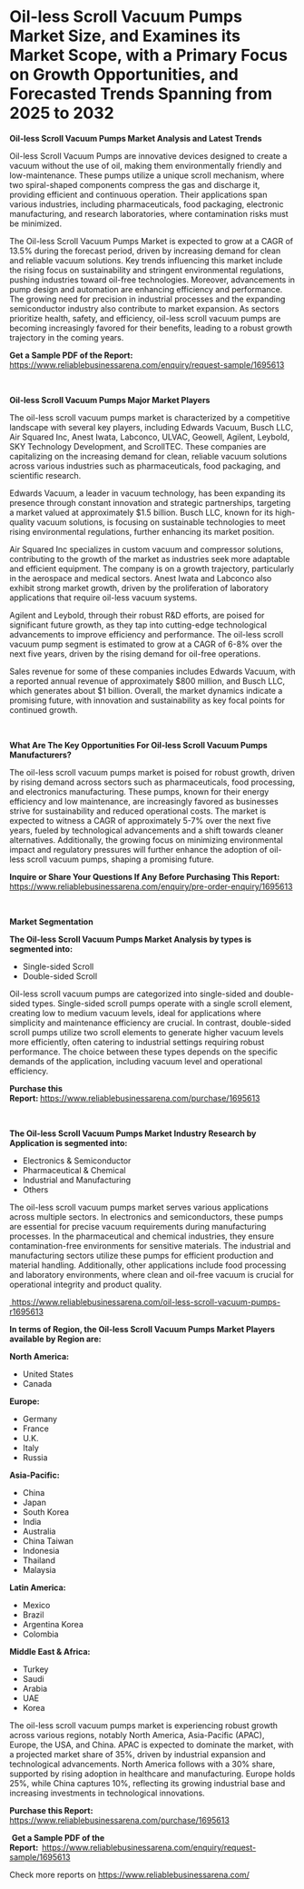 <p><h1>Oil-less Scroll Vacuum Pumps Market Size, and Examines its Market Scope, with a Primary Focus on Growth Opportunities, and Forecasted Trends Spanning from 2025 to 2032</h1></p><p><strong>Oil-less Scroll Vacuum Pumps Market Analysis and Latest Trends</strong></p>
<p><p>Oil-less Scroll Vacuum Pumps are innovative devices designed to create a vacuum without the use of oil, making them environmentally friendly and low-maintenance. These pumps utilize a unique scroll mechanism, where two spiral-shaped components compress the gas and discharge it, providing efficient and continuous operation. Their applications span various industries, including pharmaceuticals, food packaging, electronic manufacturing, and research laboratories, where contamination risks must be minimized.</p><p>The Oil-less Scroll Vacuum Pumps Market is expected to grow at a CAGR of 13.5% during the forecast period, driven by increasing demand for clean and reliable vacuum solutions. Key trends influencing this market include the rising focus on sustainability and stringent environmental regulations, pushing industries toward oil-free technologies. Moreover, advancements in pump design and automation are enhancing efficiency and performance. The growing need for precision in industrial processes and the expanding semiconductor industry also contribute to market expansion. As sectors prioritize health, safety, and efficiency, oil-less scroll vacuum pumps are becoming increasingly favored for their benefits, leading to a robust growth trajectory in the coming years.</p></p>
<p><strong>Get a Sample PDF of the Report:&nbsp;</strong> <a href="https://www.reliablebusinessarena.com/enquiry/request-sample/1695613?utm_campaign=3039&utm_medium=2&utm_source=Github&utm_content=ia&utm_term=27032025&utm_id=oil-less-scroll-vacuum-pumps">https://www.reliablebusinessarena.com/enquiry/request-sample/1695613</a></p>
<p>&nbsp;</p>
<p><strong>Oil-less Scroll Vacuum Pumps Major Market Players</strong></p>
<p><p>The oil-less scroll vacuum pumps market is characterized by a competitive landscape with several key players, including Edwards Vacuum, Busch LLC, Air Squared Inc, Anest Iwata, Labconco, ULVAC, Geowell, Agilent, Leybold, SKY Technology Development, and ScrollTEC. These companies are capitalizing on the increasing demand for clean, reliable vacuum solutions across various industries such as pharmaceuticals, food packaging, and scientific research.</p><p>Edwards Vacuum, a leader in vacuum technology, has been expanding its presence through constant innovation and strategic partnerships, targeting a market valued at approximately $1.5 billion. Busch LLC, known for its high-quality vacuum solutions, is focusing on sustainable technologies to meet rising environmental regulations, further enhancing its market position.</p><p>Air Squared Inc specializes in custom vacuum and compressor solutions, contributing to the growth of the market as industries seek more adaptable and efficient equipment. The company is on a growth trajectory, particularly in the aerospace and medical sectors. Anest Iwata and Labconco also exhibit strong market growth, driven by the proliferation of laboratory applications that require oil-less vacuum systems.</p><p>Agilent and Leybold, through their robust R&D efforts, are poised for significant future growth, as they tap into cutting-edge technological advancements to improve efficiency and performance. The oil-less scroll vacuum pump segment is estimated to grow at a CAGR of 6-8% over the next five years, driven by the rising demand for oil-free operations.</p><p>Sales revenue for some of these companies includes Edwards Vacuum, with a reported annual revenue of approximately $800 million, and Busch LLC, which generates about $1 billion. Overall, the market dynamics indicate a promising future, with innovation and sustainability as key focal points for continued growth.</p></p>
<p>&nbsp;</p>
<p><strong>What Are The Key Opportunities For Oil-less Scroll Vacuum Pumps Manufacturers?</strong></p>
<p><p>The oil-less scroll vacuum pumps market is poised for robust growth, driven by rising demand across sectors such as pharmaceuticals, food processing, and electronics manufacturing. These pumps, known for their energy efficiency and low maintenance, are increasingly favored as businesses strive for sustainability and reduced operational costs. The market is expected to witness a CAGR of approximately 5-7% over the next five years, fueled by technological advancements and a shift towards cleaner alternatives. Additionally, the growing focus on minimizing environmental impact and regulatory pressures will further enhance the adoption of oil-less scroll vacuum pumps, shaping a promising future.</p></p>
<p><strong>Inquire or Share Your Questions If Any Before Purchasing This Report:</strong> <a href="https://www.reliablebusinessarena.com/enquiry/pre-order-enquiry/1695613?utm_campaign=3039&utm_medium=2&utm_source=Github&utm_content=ia&utm_term=27032025&utm_id=oil-less-scroll-vacuum-pumps">https://www.reliablebusinessarena.com/enquiry/pre-order-enquiry/1695613</a></p>
<p>&nbsp;</p>
<p><strong>Market Segmentation</strong></p>
<p><strong>The Oil-less Scroll Vacuum Pumps Market Analysis by types is segmented into:</strong></p>
<p><ul><li>Single-sided Scroll</li><li>Double-sided Scroll</li></ul></p>
<p><p>Oil-less scroll vacuum pumps are categorized into single-sided and double-sided types. Single-sided scroll pumps operate with a single scroll element, creating low to medium vacuum levels, ideal for applications where simplicity and maintenance efficiency are crucial. In contrast, double-sided scroll pumps utilize two scroll elements to generate higher vacuum levels more efficiently, often catering to industrial settings requiring robust performance. The choice between these types depends on the specific demands of the application, including vacuum level and operational efficiency.</p></p>
<p><strong>Purchase this Report:&nbsp;</strong><a href="https://www.reliablebusinessarena.com/purchase/1695613?utm_campaign=3039&utm_medium=2&utm_source=Github&utm_content=ia&utm_term=27032025&utm_id=oil-less-scroll-vacuum-pumps">https://www.reliablebusinessarena.com/purchase/1695613</a></p>
<p>&nbsp;</p>
<p><strong>The Oil-less Scroll Vacuum Pumps Market Industry Research by Application is segmented into:</strong></p>
<p><ul><li>Electronics & Semiconductor</li><li>Pharmaceutical & Chemical</li><li>Industrial and Manufacturing</li><li>Others</li></ul></p>
<p><p>The oil-less scroll vacuum pumps market serves various applications across multiple sectors. In electronics and semiconductors, these pumps are essential for precise vacuum requirements during manufacturing processes. In the pharmaceutical and chemical industries, they ensure contamination-free environments for sensitive materials. The industrial and manufacturing sectors utilize these pumps for efficient production and material handling. Additionally, other applications include food processing and laboratory environments, where clean and oil-free vacuum is crucial for operational integrity and product quality.</p></p>
<p><a href="https://www.reliablebusinessarena.com/oil-less-scroll-vacuum-pumps-r1695613?utm_campaign=3039&utm_medium=2&utm_source=Github&utm_content=ia&utm_term=27032025&utm_id=oil-less-scroll-vacuum-pumps">&nbsp;https://www.reliablebusinessarena.com/oil-less-scroll-vacuum-pumps-r1695613</a></p>
<p><strong>In terms of Region, the Oil-less Scroll Vacuum Pumps Market Players available by Region are:</strong></p>
<p>
    <p> <strong> North America: </strong>
        <ul>
            <li>United States</li>
            <li>Canada</li>
        </ul>
        </p> 
    <p> <strong> Europe: </strong>
        <ul>
            <li>Germany</li>
            <li>France</li>
            <li>U.K.</li>
            <li>Italy</li>
            <li>Russia</li>
        </ul>
        </p> 
    <p> <strong> Asia-Pacific: </strong>
        <ul>
            <li>China</li>
            <li>Japan</li>
            <li>South Korea</li>
            <li>India</li>
            <li>Australia</li>
            <li>China Taiwan</li>
            <li>Indonesia</li>
            <li>Thailand</li>
            <li>Malaysia</li>
        </ul>
        </p> 
    <p> <strong> Latin America: </strong>
        <ul>
            <li>Mexico</li>
            <li>Brazil</li>
            <li>Argentina Korea</li>
            <li>Colombia</li>
        </ul>
        </p> 
    <p> <strong> Middle East & Africa: </strong>
        <ul>
            <li>Turkey</li>
            <li>Saudi</li>
            <li>Arabia</li>
            <li>UAE</li>
            <li>Korea</li>
        </ul>
    </p>
    </p>
<p><p>The oil-less scroll vacuum pumps market is experiencing robust growth across various regions, notably North America, Asia-Pacific (APAC), Europe, the USA, and China. APAC is expected to dominate the market, with a projected market share of 35%, driven by industrial expansion and technological advancements. North America follows with a 30% share, supported by rising adoption in healthcare and manufacturing. Europe holds 25%, while China captures 10%, reflecting its growing industrial base and increasing investments in technological innovations.</p></p>
<p><strong>Purchase this Report: </strong><a href="https://www.reliablebusinessarena.com/purchase/1695613?utm_campaign=3039&utm_medium=2&utm_source=Github&utm_content=ia&utm_term=27032025&utm_id=oil-less-scroll-vacuum-pumps">https://www.reliablebusinessarena.com/purchase/1695613</a></p>
<p>&nbsp;<strong>Get a Sample PDF of the Report:&nbsp;&nbsp;</strong><a href="https://www.reliablebusinessarena.com/enquiry/request-sample/1695613?utm_campaign=3039&utm_medium=2&utm_source=Github&utm_content=ia&utm_term=27032025&utm_id=oil-less-scroll-vacuum-pumps">https://www.reliablebusinessarena.com/enquiry/request-sample/1695613</a></p>
<p><strong></strong></p>
<p>Check more reports on <a href="https://www.reliablebusinessarena.com/?utm_campaign=3039&utm_medium=2&utm_source=Github&utm_content=ia&utm_term=27032025&utm_id=oil-less-scroll-vacuum-pumps">https://www.reliablebusinessarena.com/</a></p>